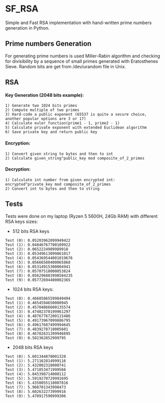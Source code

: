 # SF_RSA
Simple and Fast RSA implementation with hand-written prime numbers generation in Python.
## Prime numbers Generation
For generating prime numbers is used Miller-Rabin algorithm and checking for divisibility by a sequence of small primes generated with Eratosthenes Sieve. Random bits are get from /dev/urandom file in Unix.
## RSA
#### Key Generation (2048 bits example):
```
1) Generate two 1024 bits primes
2) Compute multiple of two primes
3) Hard-code a public exponent (65537 is quite a secure choice, another popular options are 3 or 17)
4) Calculate euler_function(prime1 - 1, prime2 - 1)
5) Calculate private exponent with extended Euclidean algorithm
6) Save private key and return public key
```
#### Encryption:
```
1) Convert given string to bytes and then to int
2) Calculate given_string^public_key mod composite_of_2_primes
```
#### Decryption:
```
1) Calculate int number from given encrypted int: encrypted^private_key mod composite_of_2_primes
2) Convert int to bytes and then to string
```
## Tests
Tests were done on my laptop (Ryzen 5 5600H, 24Gb RAM) with different RSA keys sizes:
* 512 bits RSA keys
```
Test (0): 0.05203962099949422
Test (1): 0.04846767700109922
Test (2): 0.0652224989989918
Test (3): 0.05349613099861017
Test (4): 0.054369544001019676
Test (5): 0.05666580400065868
Test (6): 0.05314915300004941
Test (7): 0.05707518000053824
Test (8): 0.056296883998584235
Test (9): 0.05772694400002365
```
* 1024 bits RSA keys:
```
Test (0): 0.46605865599849494
Test (1): 0.4654594650000945
Test (2): 0.45704866600135574
Test (3): 0.47402370199961297
Test (4): 0.48767767200115486
Test (5): 0.49173967099886795
Test (6): 0.49617687499994645
Test (7): 0.4839278710005601
Test (8): 0.46782631399946695
Test (9): 0.502362852999795
```
* 2048 bits RSA keys
```
Test (0): 5.601344878001328
Test (1): 5.271162814999116
Test (2): 5.432002318000741
Test (3): 5.471853471999566
Test (4): 5.845398714000112
Test (5): 5.5919270729991695
Test (6): 5.4350055110007816
Test (7): 5.908701343998473
Test (8): 5.602632273999916
Test (9): 5.470917590999306
```
